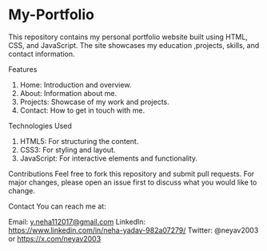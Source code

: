 # My-Portfolio
This repository contains my personal portfolio website built using HTML, CSS, and JavaScript. The site showcases my education ,projects, skills, and contact information.

Features
1) Home: Introduction and overview.
2) About: Information about me.
3) Projects: Showcase of my work and projects.
4) Contact: How to get in touch with me.

Technologies Used
1) HTML5: For structuring the content.
2) CSS3: For styling and layout.
3) JavaScript: For interactive elements and functionality.

Contributions
Feel free to fork this repository and submit pull requests. For major changes, please open an issue first to discuss what you would like to change.

Contact
You can reach me at:

Email: y.neha112017@gmail.com
LinkedIn: https://www.linkedin.com/in/neha-yadav-982a07279/
Twitter: @neyav2003  or https://x.com/neyav2003


